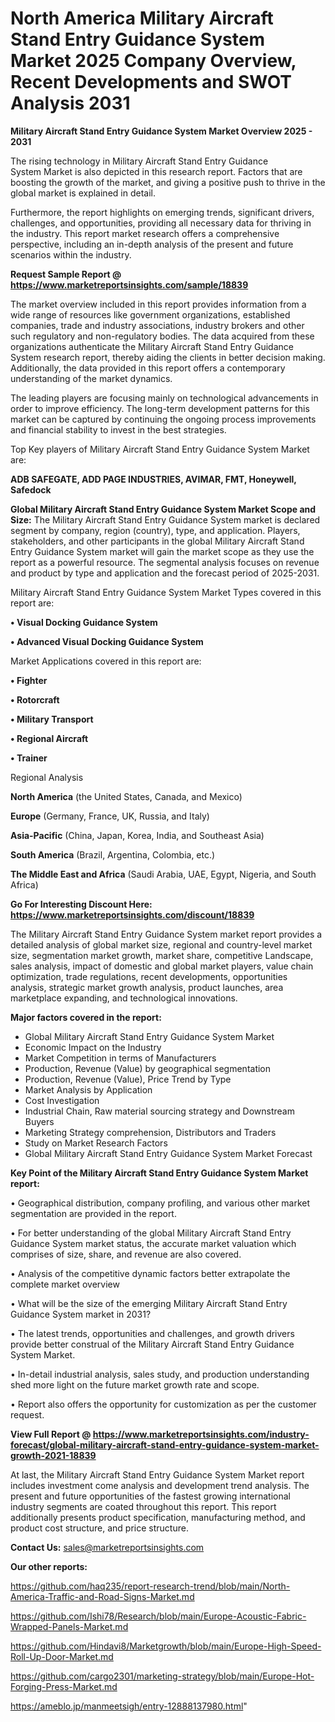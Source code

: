 # North America Military Aircraft Stand Entry Guidance System Market 2025 Company Overview, Recent Developments and SWOT Analysis 2031

<Strong> Military Aircraft Stand Entry Guidance System Market Overview 2025 - 2031</strong>

The rising technology in Military Aircraft Stand Entry Guidance System Market is also depicted in this research report. Factors that are boosting the growth of the market, and giving a positive push to thrive in the global market is explained in detail.

Furthermore, the report highlights on emerging trends, significant drivers, challenges, and opportunities, providing all necessary data for thriving in the industry. This report market research offers a comprehensive perspective, including an in-depth analysis of the present and future scenarios within the industry.

<strong>Request Sample Report @ <a href=https://www.marketreportsinsights.com/sample/18839>https://www.marketreportsinsights.com/sample/18839</a></strong>

The market overview included in this report provides information from a wide range of resources like government organizations, established companies, trade and industry associations, industry brokers and other such regulatory and non-regulatory bodies. The data acquired from these organizations authenticate the Military Aircraft Stand Entry Guidance System research report, thereby aiding the clients in better decision making. Additionally, the data provided in this report offers a contemporary understanding of the market dynamics.

The leading players are focusing mainly on technological advancements in order to improve efficiency. The long-term development patterns for this market can be captured by continuing the ongoing process improvements and financial stability to invest in the best strategies.

Top Key players of Military Aircraft Stand Entry Guidance System Market are:

<strong>ADB SAFEGATE, ADD PAGE INDUSTRIES, AVIMAR, FMT, Honeywell, Safedock</strong>

<strong><b>Global Military Aircraft Stand Entry Guidance System Market Scope and Size:</b></strong>
The Military Aircraft Stand Entry Guidance System market is declared segment by company, region (country), type, and application. Players, stakeholders, and other participants in the global Military Aircraft Stand Entry Guidance System market will gain the market scope as they use the report as a powerful resource. The segmental analysis focuses on revenue and product by type and application and the forecast period of 2025-2031.

Military Aircraft Stand Entry Guidance System Market Types covered in this report are:

<strong>• Visual Docking Guidance System

• Advanced Visual Docking Guidance System</strong>

Market Applications covered in this report are:

<strong>• Fighter

• Rotorcraft

• Military Transport

• Regional Aircraft

• Trainer</strong> 

Regional Analysis

<strong>North America</strong> (the United States, Canada, and Mexico)

<strong>Europe</strong> (Germany, France, UK, Russia, and Italy)

<strong>Asia-Pacific</strong> (China, Japan, Korea, India, and Southeast Asia)

<strong>South America</strong> (Brazil, Argentina, Colombia, etc.)

<strong>The Middle East and Africa</strong> (Saudi Arabia, UAE, Egypt, Nigeria, and South Africa)

<strong>Go For Interesting Discount Here: <a href=https://www.marketreportsinsights.com/discount/18839>https://www.marketreportsinsights.com/discount/18839</a></strong>

The Military Aircraft Stand Entry Guidance System market report provides a detailed analysis of global market size, regional and country-level market size, segmentation market growth, market share, competitive Landscape, sales analysis, impact of domestic and global market players, value chain optimization, trade regulations, recent developments, opportunities analysis, strategic market growth analysis, product launches, area marketplace expanding, and technological innovations.

<strong><b>Major factors covered in the report:</b></strong>
<ul>
  <li>Global Military Aircraft Stand Entry Guidance System Market </li>
  <li>Economic Impact on the Industry</li>
  <li>Market Competition in terms of Manufacturers</li>
  <li>Production, Revenue (Value) by geographical segmentation</li>
  <li>Production, Revenue (Value), Price Trend by Type</li>
  <li>Market Analysis by Application</li>
  <li>Cost Investigation</li>
  <li>Industrial Chain, Raw material sourcing strategy and Downstream Buyers</li>
  <li>Marketing Strategy comprehension, Distributors and Traders</li>
  <li>Study on Market Research Factors</li>
  <li>Global Military Aircraft Stand Entry Guidance System Market Forecast</li>
</ul>

<strong><b>Key Point of the Military Aircraft Stand Entry Guidance System Market report:</b></strong>

• Geographical distribution, company profiling, and various other market segmentation are provided in the report.

• For better understanding of the global Military Aircraft Stand Entry Guidance System market status, the accurate market valuation which comprises of size, share, and revenue are also covered.

• Analysis of the competitive dynamic factors better extrapolate the complete market overview

• What will be the size of the emerging Military Aircraft Stand Entry Guidance System market in 2031?

• The latest trends, opportunities and challenges, and growth drivers provide better construal of the Military Aircraft Stand Entry Guidance System Market.

• In-detail industrial analysis, sales study, and production understanding shed more light on the future market growth rate and scope.

• Report also offers the opportunity for customization as per the customer request.

<strong><b>View Full Report @ <a href=https://www.marketreportsinsights.com/industry-forecast/global-military-aircraft-stand-entry-guidance-system-market-growth-2021-18839>https://www.marketreportsinsights.com/industry-forecast/global-military-aircraft-stand-entry-guidance-system-market-growth-2021-18839</a></b></strong>


At last, the Military Aircraft Stand Entry Guidance System Market report includes investment come analysis and development trend analysis. The present and future opportunities of the fastest growing international industry segments are coated throughout this report. This report additionally presents product specification, manufacturing method, and product cost structure, and price structure.

<strong>Contact Us:</strong>
sales@marketreportsinsights.com

<strong>Our other reports:</strong>

<a href=https://github.com/haq235/report-research-trend/blob/main/North-America-Traffic-and-Road-Signs-Market.md>https://github.com/haq235/report-research-trend/blob/main/North-America-Traffic-and-Road-Signs-Market.md</a>

<a href=https://github.com/Ishi78/Research/blob/main/Europe-Acoustic-Fabric-Wrapped-Panels-Market.md>https://github.com/Ishi78/Research/blob/main/Europe-Acoustic-Fabric-Wrapped-Panels-Market.md</a>

<a href=https://github.com/Hindavi8/Marketgrowth/blob/main/Europe-High-Speed-Roll-Up-Door-Market.md>https://github.com/Hindavi8/Marketgrowth/blob/main/Europe-High-Speed-Roll-Up-Door-Market.md</a>

<a href=https://github.com/cargo2301/marketing-strategy/blob/main/Europe-Hot-Forging-Press-Market.md>https://github.com/cargo2301/marketing-strategy/blob/main/Europe-Hot-Forging-Press-Market.md</a>

<a href=https://ameblo.jp/manmeetsigh/entry-12888137980.html>https://ameblo.jp/manmeetsigh/entry-12888137980.html</a>"
